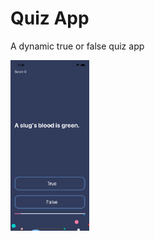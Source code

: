 #  Quiz App

A dynamic true or false quiz app

<img src="screenshot.png" width="25%" height="25%" />
